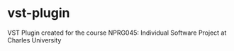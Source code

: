 # vst-plugin
VST Plugin created for the course NPRG045: Individual Software Project at Charles University
